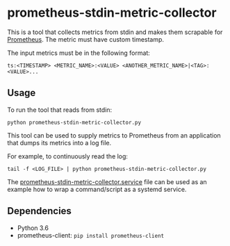 # prometheus-stdin-metric-collector

This is a tool that collects metrics from stdin and 
makes them scrapable for [Prometheus](https://prometheus.io/).
The metric must have custom timestamp.

The input metrics must be in the following format:
```
ts:<TIMESTAMP> <METRIC_NAME>:<VALUE> <ANOTHER_METRIC_NAME>|<TAG>:<VALUE>...
```


## Usage

To run the tool that reads from stdin:
```
python prometheus-stdin-metric-collector.py
```

This tool can be used to supply metrics to Prometheus
from an application that dumps its metrics into a log file.

For example, to continuously read the log:

```
tail -f <LOG_FILE> | python prometheus-stdin-metric-collector.py
```

The [prometheus-stdin-metric-collector.service](prometheus-stdin-metric-collector.service) file can be used as an example
how to wrap a command/script as a systemd service.

## Dependencies

* Python 3.6
* prometheus-client: `pip install prometheus-client`
